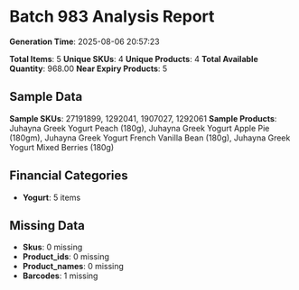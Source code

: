 # Batch 983 Analysis Report

**Generation Time**: 2025-08-06 20:57:23

**Total Items**: 5
**Unique SKUs**: 4
**Unique Products**: 4
**Total Available Quantity**: 968.00
**Near Expiry Products**: 5

## Sample Data
**Sample SKUs**: 27191899, 1292041, 1907027, 1292061
**Sample Products**: Juhayna Greek Yogurt Peach (180g), Juhayna Greek Yogurt Apple Pie (180gm), Juhayna Greek Yogurt French Vanilla Bean (180g), Juhayna Greek Yogurt Mixed Berries (180g)

## Financial Categories
- **Yogurt**: 5 items

## Missing Data
- **Skus**: 0 missing
- **Product_ids**: 0 missing
- **Product_names**: 0 missing
- **Barcodes**: 1 missing
